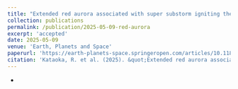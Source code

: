 ```yaml
---
title: "Extended red aurora associated with super substorm igniting the October 10, 2024 magnetic storm as revealed by citizen science"
collection: publications
permalink: /publication/2025-05-09-red-aurora
excerpt: 'accepted'
date: 2025-05-09
venue: 'Earth, Planets and Space'
paperurl: 'https://earth-planets-space.springeropen.com/articles/10.1186/s40623-025-02178-w'
citation: 'Kataoka, R. et al. (2025). &quot;Extended red aurora associated with super substorm igniting the October 10, 2024 magnetic storm as revealed by citizen science&quot; <i>Earth, Planets and Space</i>. 77, 64'
---
```


*
